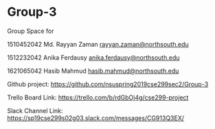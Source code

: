 # Group-3

Group Space for

1510452042	Md. Rayyan Zaman	<rayyan.zaman@northsouth.edu>

1512232042	Anika Ferdausy	<anika.ferdausy@northsouth.edu>

1621065042 Hasib Mahmud <hasib.mahmud@northsouth.edu>

Github project: https://github.com/nsuspring2019cse299sec2/Group-3

Trello Board Link: https://trello.com/b/rdGbOj4g/cse299-project

Slack Channel Link: https://sp19cse299s02g03.slack.com/messages/CG913Q3EX/


